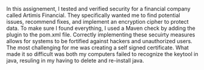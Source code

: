 In this assignement, I tested and verified security for a financial company called Artimis Financial. They specifically wanted me to find potential issues, 
recommend fixes, and implement an encryption cipher to protect data. To make sure I found everything, I used a Maven check by adding the plugin to the pom.xml
file. Correctly implementing these secuirty measures allows for systems to be fortified against hackers and unauthorized users. The most challenging for me was
creating a self signed certificate. What made it so difficult was both my computers failed to recognize the keytool in java, resuling in my having to delete and 
re-install java.
